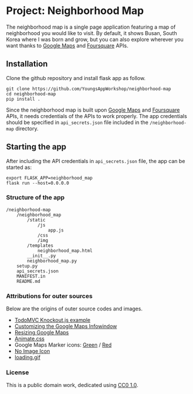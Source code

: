 # Project: Neighborhood Map

The neighborhood map is a single page application featuring a map of neighborhood you would like to visit. By default, it shows Busan, South Korea where I was born and grow, but you can also explore wherever you want thanks to [Google Maps](https://developers.google.com/maps/) and [Foursquare](https://developer.foursquare.com/) APIs.

## Installation
Clone the github repository and install flask app as follow.

```
git clone https://github.com/YoungsAppWorkshop/neighborhood-map
cd neighborhood-map
pip install .
```

Since the neighborhood map is built upon [Google Maps](https://developers.google.com/maps/) and [Foursquare](https://developer.foursquare.com/) APIs, it needs credentials of the APIs to work properly. The app credentials should be specified in `api_secrets.json` file included in the `/neighborhood-map` directory.

## Starting the app
After including the API credentials in `api_secrets.json` file, the app can be started as:

```
export FLASK_APP=neighborhood_map
flask run --host=0.0.0.0
```

### Structure of the app
```
/neighborhood-map
    /neighborhood_map
        /static
            /js
                app.js
            /css
            /img
        /templates
            neighborhood_map.html
        __init__.py
        neighborhood_map.py
    setup.py
    api_secrets.json
    MANIFEST.in
    README.md
```

### Attributions for outer sources
Below are the origins of outer source codes and images.
- [TodoMVC Knockout.js example](http://todomvc.com/examples/knockoutjs/)
- [Customizing the Google Maps Infowindow](https://codepen.io/Marnoto/pen/xboPmG)
- [Resizing Google Maps](http://jsfiddle.net/n5c01zw5/)
- [Animate.css](https://daneden.github.io/animate.css/)
- Google Maps Marker icons: [Green](https://pixabay.com/en/poi-location-pin-marker-position-304466/) / [Red](https://pixabay.com/en/location-poi-pin-marker-position-304467/)
- [No Image Icon](https://www.iconfinder.com/icons/103591/cancel_image_icon#size=128)
- [loading.gif](https://preloaders.net/)

### License
This is a public domain work, dedicated using
[CC0 1.0](https://creativecommons.org/publicdomain/zero/1.0/).
